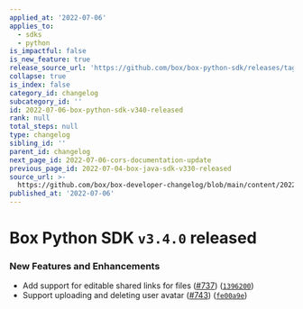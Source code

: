 ```yaml
---
applied_at: '2022-07-06'
applies_to:
  - sdks
  - python
is_impactful: false
is_new_feature: true
release_source_url: 'https://github.com/box/box-python-sdk/releases/tag/v3.4.0'
collapse: true
is_index: false
category_id: changelog
subcategory_id: ''
id: 2022-07-06-box-python-sdk-v340-released
rank: null
total_steps: null
type: changelog
sibling_id: ''
parent_id: changelog
next_page_id: 2022-07-06-cors-documentation-update
previous_page_id: 2022-07-04-box-java-sdk-v330-released
source_url: >-
  https://github.com/box/box-developer-changelog/blob/main/content/2022/07-06-box-python-sdk-v340-released.md
published_at: '2022-07-06'
---
```

# Box Python SDK `v3.4.0` released

### New Features and Enhancements

* Add support for editable shared links for files ([#737][1]) ([`1396200`][2])
* Support uploading and deleting user avatar ([#743][3]) ([`fe00a9e`][4])

[1]: https://github.com/box/box-python-sdk/issues/737

[2]: https://github.com/box/box-python-sdk/commit/1396200c24bf62de63f9cb7949af5997593b9fac

[3]: https://github.com/box/box-python-sdk/issues/743

[4]: https://github.com/box/box-python-sdk/commit/fe00a9eb3434ee14bc4f01332d54c0272ed5f2d3